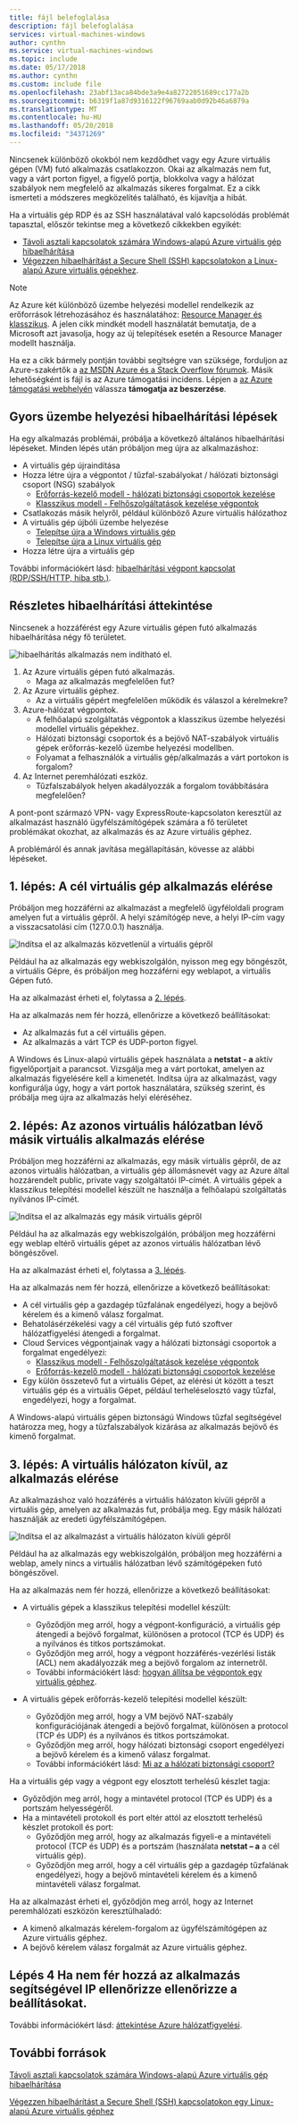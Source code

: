 ```yaml
---
title: fájl belefoglalása
description: fájl belefoglalása
services: virtual-machines-windows
author: cynthn
ms.service: virtual-machines-windows
ms.topic: include
ms.date: 05/17/2018
ms.author: cynthn
ms.custom: include file
ms.openlocfilehash: 23abf13aca84bde3a9e4a82722051689cc177a2b
ms.sourcegitcommit: b6319f1a87d9316122f96769aab0d92b46a6879a
ms.translationtype: MT
ms.contentlocale: hu-HU
ms.lasthandoff: 05/20/2018
ms.locfileid: "34371269"
---
```

Nincsenek különböző okokból nem kezdődhet vagy egy Azure virtuális gépen (VM) futó alkalmazás csatlakozzon. Okai az alkalmazás nem fut, vagy a várt porton figyel, a figyelő portja, blokkolva vagy a hálózat szabályok nem megfelelő az alkalmazás sikeres forgalmat. Ez a cikk ismerteti a módszeres megközelítés található, és kijavítja a hibát.

Ha a virtuális gép RDP és az SSH használatával való kapcsolódás problémát tapasztal, először tekintse meg a következő cikkekben egyikét:

* [Távoli asztali kapcsolatok számára Windows-alapú Azure virtuális gép hibaelhárítása](../articles/virtual-machines/windows/troubleshoot-rdp-connection.md)
* [Végezzen hibaelhárítást a Secure Shell (SSH) kapcsolatokon a Linux-alapú Azure virtuális gépekhez](../articles/virtual-machines/linux/troubleshoot-ssh-connection.md).

> [!NOTE]
> Az Azure két különböző üzembe helyezési modellel rendelkezik az erőforrások létrehozásához és használatához: [Resource Manager és klasszikus](../articles/resource-manager-deployment-model.md). A jelen cikk mindkét modell használatát bemutatja, de a Microsoft azt javasolja, hogy az új telepítések esetén a Resource Manager modellt használja.

Ha ez a cikk bármely pontján további segítségre van szüksége, forduljon az Azure-szakértők a [az MSDN Azure és a Stack Overflow fórumok](https://azure.microsoft.com/support/forums/). Másik lehetőségként is fájl is az Azure támogatási incidens. Lépjen a [az Azure támogatási webhelyén](https://azure.microsoft.com/support/options/) válassza **támogatja az beszerzése**.

## <a name="quick-start-troubleshooting-steps"></a>Gyors üzembe helyezési hibaelhárítási lépések
Ha egy alkalmazás problémái, próbálja a következő általános hibaelhárítási lépéseket. Minden lépés után próbáljon meg újra az alkalmazáshoz:

* A virtuális gép újraindítása
* Hozza létre újra a végpontot / tűzfal-szabályokat / hálózati biztonsági csoport (NSG) szabályok
  * [Erőforrás-kezelő modell - hálózati biztonsági csoportok kezelése](../articles/virtual-network/virtual-networks-create-nsg-arm-pportal.md)
  * [Klasszikus modell - Felhőszolgáltatások kezelése végpontok](../articles/cloud-services/cloud-services-enable-communication-role-instances.md)
* Csatlakozás másik helyről, például különböző Azure virtuális hálózathoz
* A virtuális gép újbóli üzembe helyezése
  * [Telepítse újra a Windows virtuális gép](../articles/virtual-machines/windows/redeploy-to-new-node.md)
  * [Telepítse újra a Linux virtuális gép](../articles/virtual-machines/linux/redeploy-to-new-node.md)
* Hozza létre újra a virtuális gép

További információkért lásd: [hibaelhárítási végpont kapcsolat (RDP/SSH/HTTP, hiba stb.)](https://social.msdn.microsoft.com/Forums/azure/en-US/538a8f18-7c1f-4d6e-b81c-70c00e25c93d/troubleshooting-endpoint-connectivity-rdpsshhttp-etc-failures?forum=WAVirtualMachinesforWindows).

## <a name="detailed-troubleshooting-overview"></a>Részletes hibaelhárítási áttekintése
Nincsenek a hozzáférést egy Azure virtuális gépen futó alkalmazás hibaelhárítása négy fő területet.

![hibaelhárítás alkalmazás nem indítható el.](./media/virtual-machines-common-troubleshoot-app-connection/tshoot_app_access1.png)

1. Az Azure virtuális gépen futó alkalmazás.
   * Maga az alkalmazás megfelelően fut?
2. Az Azure virtuális géphez.
   * Az a virtuális gépért megfelelően működik és válaszol a kérelmekre?
3. Azure-hálózat végpontok.
   * A felhőalapú szolgáltatás végpontok a klasszikus üzembe helyezési modellel virtuális gépekhez.
   * Hálózati biztonsági csoportok és a bejövő NAT-szabályok virtuális gépek erőforrás-kezelő üzembe helyezési modellben.
   * Folyamat a felhasználók a virtuális gép/alkalmazás a várt portokon is forgalom?
4. Az Internet peremhálózati eszköz.
   * Tűzfalszabályok helyen akadályozzák a forgalom továbbítására megfelelően?

A pont-pont származó VPN- vagy ExpressRoute-kapcsolaton keresztül az alkalmazást használó ügyfélszámítógépek számára a fő területet problémákat okozhat, az alkalmazás és az Azure virtuális géphez.

A problémáról és annak javítása megállapításán, kövesse az alábbi lépéseket.

## <a name="step-1-access-application-from-target-vm"></a>1. lépés: A cél virtuális gép alkalmazás elérése
Próbáljon meg hozzáférni az alkalmazást a megfelelő ügyféloldali program amelyen fut a virtuális gépről. A helyi számítógép neve, a helyi IP-cím vagy a visszacsatolási cím (127.0.0.1) használja.

![Indítsa el az alkalmazás közvetlenül a virtuális gépről](./media/virtual-machines-common-troubleshoot-app-connection/tshoot_app_access2.png)

Például ha az alkalmazás egy webkiszolgálón, nyisson meg egy böngészőt, a virtuális Gépre, és próbáljon meg hozzáférni egy weblapot, a virtuális Gépen futó.

Ha az alkalmazást érheti el, folytassa a [2. lépés](#step2).

Ha az alkalmazás nem fér hozzá, ellenőrizze a következő beállításokat:

* Az alkalmazás fut a cél virtuális gépen.
* Az alkalmazás a várt TCP és UDP-porton figyel.

A Windows és Linux-alapú virtuális gépek használata a **netstat - a** aktív figyelőportjait a parancsot. Vizsgálja meg a várt portokat, amelyen az alkalmazás figyelésére kell a kimenetét. Indítsa újra az alkalmazást, vagy konfigurálja úgy, hogy a várt portok használatára, szükség szerint, és próbálja meg újra az alkalmazás helyi eléréséhez.

## <a id="step2"></a>2. lépés: Az azonos virtuális hálózatban lévő másik virtuális alkalmazás elérése
Próbáljon meg hozzáférni az alkalmazás, egy másik virtuális gépről, de az azonos virtuális hálózatban, a virtuális gép állomásnevét vagy az Azure által hozzárendelt public, private vagy szolgáltatói IP-címét. A virtuális gépek a klasszikus telepítési modellel készült ne használja a felhőalapú szolgáltatás nyilvános IP-címét.

![Indítsa el az alkalmazás egy másik virtuális gépről](./media/virtual-machines-common-troubleshoot-app-connection/tshoot_app_access3.png)

Például ha az alkalmazás egy webkiszolgálón, próbáljon meg hozzáférni egy weblap eltérő virtuális gépet az azonos virtuális hálózatban lévő böngészővel.

Ha az alkalmazást érheti el, folytassa a [3. lépés](#step3).

Ha az alkalmazás nem fér hozzá, ellenőrizze a következő beállításokat:

* A cél virtuális gép a gazdagép tűzfalának engedélyezi, hogy a bejövő kérelem és a kimenő válasz forgalmat.
* Behatolásérzékelési vagy a cél virtuális gép futó szoftver hálózatfigyelési átengedi a forgalmat.
* Cloud Services végpontjainak vagy a hálózati biztonsági csoportok a forgalmat engedélyezi:
  * [Klasszikus modell - Felhőszolgáltatások kezelése végpontok](../articles/cloud-services/cloud-services-enable-communication-role-instances.md)
  * [Erőforrás-kezelő modell - hálózati biztonsági csoportok kezelése](../articles/virtual-network/virtual-networks-create-nsg-arm-pportal.md)
* Egy külön összetevő fut a virtuális Gépet, az elérési út között a teszt virtuális gép és a virtuális Gépet, például terheléselosztó vagy tűzfal, engedélyezi, hogy a forgalmat.

A Windows-alapú virtuális gépen biztonságú Windows tűzfal segítségével határozza meg, hogy a tűzfalszabályok kizárása az alkalmazás bejövő és kimenő forgalmat.

## <a id="step3"></a>3. lépés: A virtuális hálózaton kívül, az alkalmazás elérése
Az alkalmazáshoz való hozzáférés a virtuális hálózaton kívüli gépről a virtuális gép, amelyen az alkalmazás fut, próbálja meg. Egy másik hálózati használják az eredeti ügyfélszámítógépen.

![Indítsa el az alkalmazást a virtuális hálózaton kívüli gépről](./media/virtual-machines-common-troubleshoot-app-connection/tshoot_app_access4.png)

Például ha az alkalmazás egy webkiszolgálón, próbáljon meg hozzáférni a weblap, amely nincs a virtuális hálózatban lévő számítógépeken futó böngészővel.

Ha az alkalmazás nem fér hozzá, ellenőrizze a következő beállításokat:

* A virtuális gépek a klasszikus telepítési modellel készült:
  
  * Győződjön meg arról, hogy a végpont-konfiguráció, a virtuális gép átengedi a bejövő forgalmat, különösen a protocol (TCP és UDP) és a nyilvános és titkos portszámokat.
  * Győződjön meg arról, hogy a végpont hozzáférés-vezérlési listák (ACL) nem akadályozzák meg a bejövő forgalom az internetről.
  * További információkért lásd: [hogyan állítsa be végpontok egy virtuális géphez](../articles/virtual-machines/windows/classic/setup-endpoints.md?toc=%2fazure%2fvirtual-machines%2fwindows%2fclassic%2ftoc.json).
* A virtuális gépek erőforrás-kezelő telepítési modellel készült:
  
  * Győződjön meg arról, hogy a VM bejövő NAT-szabály konfigurációjának átengedi a bejövő forgalmat, különösen a protocol (TCP és UDP) és a nyilvános és titkos portszámokat.
  * Győződjön meg arról, hogy hálózati biztonsági csoport engedélyezi a bejövő kérelem és a kimenő válasz forgalmat.
  * További információkért lásd: [Mi az a hálózati biztonsági csoport?](../articles/virtual-network/security-overview.md)

Ha a virtuális gép vagy a végpont egy elosztott terhelésű készlet tagja:

* Győződjön meg arról, hogy a mintavétel protocol (TCP és UDP) és a portszám helyességéről.
* Ha a mintavételi protokoll és port eltér attól az elosztott terhelésű készlet protokoll és port:
  * Győződjön meg arról, hogy az alkalmazás figyeli-e a mintavételi protocol (TCP és UDP) és a portszám (használata **netstat – a** a cél virtuális gép).
  * Győződjön meg arról, hogy a cél virtuális gép a gazdagép tűzfalának engedélyezi, hogy a bejövő mintavételi kérelem és a kimenő mintavételi válasz forgalmat.

Ha az alkalmazást érheti el, győződjön meg arról, hogy az Internet peremhálózati eszközön keresztülhaladó:

* A kimenő alkalmazás kérelem-forgalom az ügyfélszámítógépen az Azure virtuális géphez.
* A bejövő kérelem válasz forgalmát az Azure virtuális géphez.

## <a name="step-4-if-you-cannot-access-the-application-use-ip-verify-to-check-the-settings"></a>Lépés 4 Ha nem fér hozzá az alkalmazás segítségével IP ellenőrizze ellenőrizze a beállításokat. 

További információkért lásd: [áttekintése Azure hálózatfigyelési](https://docs.microsoft.com/azure/network-watcher/network-watcher-monitoring-overview). 

## <a name="additional-resources"></a>További források
[Távoli asztali kapcsolatok számára Windows-alapú Azure virtuális gép hibaelhárítása](../articles/virtual-machines/windows/troubleshoot-rdp-connection.md)

[Végezzen hibaelhárítást a Secure Shell (SSH) kapcsolatokon egy Linux-alapú Azure virtuális géphez](../articles/virtual-machines/linux/troubleshoot-ssh-connection.md)

